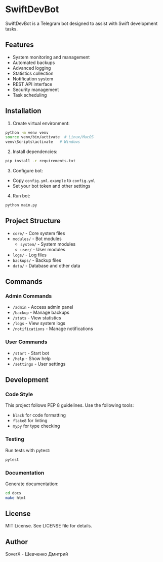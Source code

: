 # SwiftDevBot

SwiftDevBot is a Telegram bot designed to assist with Swift development tasks.

## Features

- System monitoring and management
- Automated backups
- Advanced logging
- Statistics collection
- Notification system
- REST API interface
- Security management
- Task scheduling

## Installation

1. Create virtual environment:
```bash
python -m venv venv
source venv/bin/activate  # Linux/MacOS
venv\Scripts\activate   # Windows
```

2. Install dependencies:
```bash
pip install -r requirements.txt
```

3. Configure bot:
- Copy `config.yml.example` to `config.yml`
- Set your bot token and other settings

4. Run bot:
```bash
python main.py
```

## Project Structure

- `core/` - Core system files
- `modules/` - Bot modules
  - `system/` - System modules
  - `user/` - User modules
- `logs/` - Log files
- `backups/` - Backup files
- `data/` - Database and other data

## Commands

### Admin Commands
- `/admin` - Access admin panel
- `/backup` - Manage backups
- `/stats` - View statistics
- `/logs` - View system logs
- `/notifications` - Manage notifications

### User Commands
- `/start` - Start bot
- `/help` - Show help
- `/settings` - User settings

## Development

### Code Style
This project follows PEP 8 guidelines. Use the following tools:
- `black` for code formatting
- `flake8` for linting
- `mypy` for type checking

### Testing
Run tests with pytest:
```bash
pytest
```

### Documentation
Generate documentation:
```bash
cd docs
make html
```

## License

MIT License. See LICENSE file for details.

## Author

SoverX - Шевченко Дмитрий
